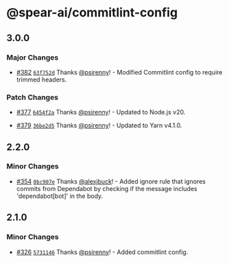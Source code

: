 # @spear-ai/commitlint-config

## 3.0.0

### Major Changes

- [#382](https://github.com/spear-ai/citizen/pull/382) [`63f752d`](https://github.com/spear-ai/citizen/commit/63f752dbee83c5e5898adcf186efe3c636947693) Thanks [@psirenny](https://github.com/psirenny)! - Modified Commitlint config to require trimmed headers.

### Patch Changes

- [#377](https://github.com/spear-ai/citizen/pull/377) [`6454f2a`](https://github.com/spear-ai/citizen/commit/6454f2a1ec982bf89096c4d1ff19e4df4229ab03) Thanks [@psirenny](https://github.com/psirenny)! - Updated to Node.js v20.

- [#379](https://github.com/spear-ai/citizen/pull/379) [`36be2d5`](https://github.com/spear-ai/citizen/commit/36be2d56454eeeba9e0ea085074137d8709561ba) Thanks [@psirenny](https://github.com/psirenny)! - Updated to Yarn v4.1.0.

## 2.2.0

### Minor Changes

- [#354](https://github.com/spear-ai/citizen/pull/354) [`0bc907e`](https://github.com/spear-ai/citizen/commit/0bc907e60fee3ed822bc1cad08026f19ada2147f) Thanks [@alexjbuck](https://github.com/alexjbuck)! - Added ignore rule that ignores commits from Dependabot by checking if the message includes 'dependabot[bot]' in the body.

## 2.1.0

### Minor Changes

- [#326](https://github.com/spear-ai/citizen/pull/326) [`5731146`](https://github.com/spear-ai/citizen/commit/5731146df860284e1259fae9ee478f395716718f) Thanks [@psirenny](https://github.com/psirenny)! - Added commitlint config.
